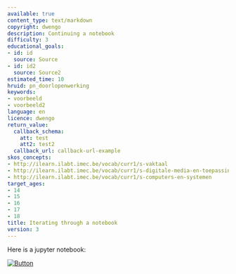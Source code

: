 ```yaml
---
available: true
content_type: text/markdown
copyright: dwengo
description: Continuing a notebook
difficulty: 3
educational_goals:
- id: id
  source: Source
- id: id2
  source: Source2
estimated_time: 10
hruid: pn_doorlopenwerking
keywords:
- voorbeeld
- voorbeeld2
language: en
licence: dwengo
return_value:
  callback_schema:
    att: test
    att2: test2
  callback_url: callback-url-example
skos_concepts:
- http://ilearn.ilabt.imec.be/vocab/curr1/s-vaktaal
- http://ilearn.ilabt.imec.be/vocab/curr1/s-digitale-media-en-toepassingen
- http://ilearn.ilabt.imec.be/vocab/curr1/s-computers-en-systemen
target_ages:
- 14
- 15
- 16
- 17
- 18
title: Iterating through a notebook
version: 3
---
```

Here is a jupyter notebook:

[![](embed/Button.png "Button")](https://kiks.ilabt.imec.be/jupyterhub/?id=0103_en "Browse Notebooks")

